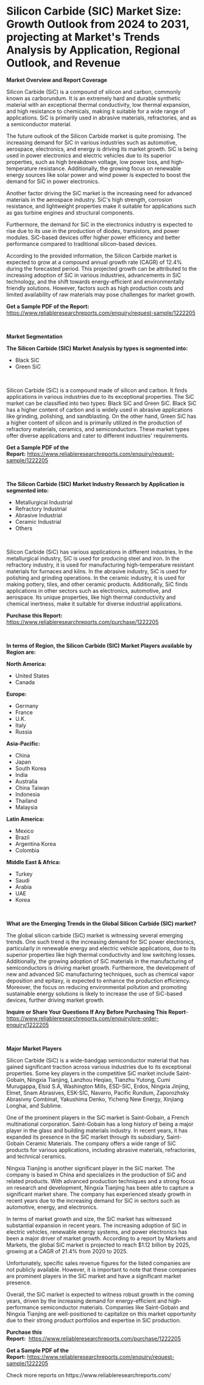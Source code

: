 <p><h1>Silicon Carbide (SIC) Market Size: Growth Outlook from 2024 to 2031, projecting at Market's Trends Analysis by Application, Regional Outlook, and Revenue</h1></p><p><strong>Market Overview and Report Coverage</strong></p>
<p><p>Silicon Carbide (SiC) is a compound of silicon and carbon, commonly known as carborundum. It is an extremely hard and durable synthetic material with an exceptional thermal conductivity, low thermal expansion, and high resistance to chemicals, making it suitable for a wide range of applications. SiC is primarily used in abrasive materials, refractories, and as a semiconductor material.</p><p>The future outlook of the Silicon Carbide market is quite promising. The increasing demand for SiC in various industries such as automotive, aerospace, electronics, and energy is driving its market growth. SiC is being used in power electronics and electric vehicles due to its superior properties, such as high breakdown voltage, low power loss, and high-temperature resistance. Additionally, the growing focus on renewable energy sources like solar power and wind power is expected to boost the demand for SiC in power electronics.</p><p>Another factor driving the SiC market is the increasing need for advanced materials in the aerospace industry. SiC's high strength, corrosion resistance, and lightweight properties make it suitable for applications such as gas turbine engines and structural components.</p><p>Furthermore, the demand for SiC in the electronics industry is expected to rise due to its use in the production of diodes, transistors, and power modules. SiC-based devices offer higher power efficiency and better performance compared to traditional silicon-based devices.</p><p>According to the provided information, the Silicon Carbide market is expected to grow at a compound annual growth rate (CAGR) of 12.4% during the forecasted period. This projected growth can be attributed to the increasing adoption of SiC in various industries, advancements in SiC technology, and the shift towards energy-efficient and environmentally friendly solutions. However, factors such as high production costs and limited availability of raw materials may pose challenges for market growth.</p></p>
<p><strong>Get a Sample PDF of the Report:</strong> <a href="https://www.reliableresearchreports.com/enquiry/request-sample/1222205">https://www.reliableresearchreports.com/enquiry/request-sample/1222205</a></p>
<p>&nbsp;</p>
<p><strong>Market Segmentation</strong></p>
<p><strong>The Silicon Carbide (SIC) Market Analysis by types is segmented into:</strong></p>
<p><ul><li>Black SiC</li><li>Green SiC</li></ul></p>
<p>&nbsp;</p>
<p><p>Silicon Carbide (SiC) is a compound made of silicon and carbon. It finds applications in various industries due to its exceptional properties. The SiC market can be classified into two types: Black SiC and Green SiC. Black SiC has a higher content of carbon and is widely used in abrasive applications like grinding, polishing, and sandblasting. On the other hand, Green SiC has a higher content of silicon and is primarily utilized in the production of refractory materials, ceramics, and semiconductors. These market types offer diverse applications and cater to different industries' requirements.</p></p>
<p><strong>Get a Sample PDF of the Report:</strong>&nbsp;<a href="https://www.reliableresearchreports.com/enquiry/request-sample/1222205">https://www.reliableresearchreports.com/enquiry/request-sample/1222205</a></p>
<p>&nbsp;</p>
<p><strong>The Silicon Carbide (SIC) Market Industry Research by Application is segmented into:</strong></p>
<p><ul><li>Metallurgical Industrial</li><li>Refractory Industrial</li><li>Abrasive Industrial</li><li>Ceramic Industrial</li><li>Others</li></ul></p>
<p>&nbsp;</p>
<p><p>Silicon Carbide (SiC) has various applications in different industries. In the metallurgical industry, SiC is used for producing steel and iron. In the refractory industry, it is used for manufacturing high-temperature resistant materials for furnaces and kilns. In the abrasive industry, SiC is used for polishing and grinding operations. In the ceramic industry, it is used for making pottery, tiles, and other ceramic products. Additionally, SiC finds applications in other sectors such as electronics, automotive, and aerospace. Its unique properties, like high thermal conductivity and chemical inertness, make it suitable for diverse industrial applications.</p></p>
<p><strong>Purchase this Report:</strong>&nbsp; <a href="https://www.reliableresearchreports.com/purchase/1222205">https://www.reliableresearchreports.com/purchase/1222205</a></p>
<p>&nbsp;</p>
<p><strong>In terms of Region, the Silicon Carbide (SIC) Market Players available by Region are:</strong></p>
<p>
    <p> <strong> North America: </strong>
        <ul>
            <li>United States</li>
            <li>Canada</li>
        </ul>
        </p> 
    <p> <strong> Europe: </strong>
        <ul>
            <li>Germany</li>
            <li>France</li>
            <li>U.K.</li>
            <li>Italy</li>
            <li>Russia</li>
        </ul>
        </p> 
    <p> <strong> Asia-Pacific: </strong>
        <ul>
            <li>China</li>
            <li>Japan</li>
            <li>South Korea</li>
            <li>India</li>
            <li>Australia</li>
            <li>China Taiwan</li>
            <li>Indonesia</li>
            <li>Thailand</li>
            <li>Malaysia</li>
        </ul>
        </p> 
    <p> <strong> Latin America: </strong>
        <ul>
            <li>Mexico</li>
            <li>Brazil</li>
            <li>Argentina Korea</li>
            <li>Colombia</li>
        </ul>
        </p> 
    <p> <strong> Middle East & Africa: </strong>
        <ul>
            <li>Turkey</li>
            <li>Saudi</li>
            <li>Arabia</li>
            <li>UAE</li>
            <li>Korea</li>
        </ul>
    </p>
    </p>
<p>&nbsp;</p>
<p><strong>What are the Emerging Trends in the Global Silicon Carbide (SIC) market?</strong></p>
<p><p>The global silicon carbide (SiC) market is witnessing several emerging trends. One such trend is the increasing demand for SiC power electronics, particularly in renewable energy and electric vehicle applications, due to its superior properties like high thermal conductivity and low switching losses. Additionally, the growing adoption of SiC materials in the manufacturing of semiconductors is driving market growth. Furthermore, the development of new and advanced SiC manufacturing techniques, such as chemical vapor deposition and epitaxy, is expected to enhance the production efficiency. Moreover, the focus on reducing environmental pollution and promoting sustainable energy solutions is likely to increase the use of SiC-based devices, further driving market growth.</p></p>
<p><strong>Inquire or Share Your Questions If Any Before Purchasing This Report</strong>- <a href="https://www.reliableresearchreports.com/enquiry/pre-order-enquiry/1222205">https://www.reliableresearchreports.com/enquiry/pre-order-enquiry/1222205</a></p>
<p>&nbsp;</p>
<p><strong>Major Market Players</strong></p>
<p><p>Silicon Carbide (SiC) is a wide-bandgap semiconductor material that has gained significant traction across various industries due to its exceptional properties. Some key players in the competitive SiC market include Saint-Gobain, Ningxia Tianjing, Lanzhou Heqiao, Tianzhu Yutong, Cumi Murugappa, Elsid S.A, Washington Mills, ESD-SIC, Erdos, Ningxia Jinjing, Elmet, Snam Abrasives, ESK-SIC, Navarro, Pacific Rundum, Zaporozhsky Abrasivny Combinat, Yakushima Denko, Yicheng New Energy, Xinjiang Longhai, and Sublime.</p><p>One of the prominent players in the SiC market is Saint-Gobain, a French multinational corporation. Saint-Gobain has a long history of being a major player in the glass and building materials industry. In recent years, it has expanded its presence in the SiC market through its subsidiary, Saint-Gobain Ceramic Materials. The company offers a wide range of SiC products for various applications, including abrasive materials, refractories, and technical ceramics.</p><p>Ningxia Tianjing is another significant player in the SiC market. The company is based in China and specializes in the production of SiC and related products. With advanced production techniques and a strong focus on research and development, Ningxia Tianjing has been able to capture a significant market share. The company has experienced steady growth in recent years due to the increasing demand for SiC in sectors such as automotive, energy, and electronics.</p><p>In terms of market growth and size, the SiC market has witnessed substantial expansion in recent years. The increasing adoption of SiC in electric vehicles, renewable energy systems, and power electronics has been a major driver of market growth. According to a report by Markets and Markets, the global SiC market is projected to reach $1.12 billion by 2025, growing at a CAGR of 21.4% from 2020 to 2025.</p><p>Unfortunately, specific sales revenue figures for the listed companies are not publicly available. However, it is important to note that these companies are prominent players in the SiC market and have a significant market presence.</p><p>Overall, the SiC market is expected to witness robust growth in the coming years, driven by the increasing demand for energy-efficient and high-performance semiconductor materials. Companies like Saint-Gobain and Ningxia Tianjing are well-positioned to capitalize on this market opportunity due to their strong product portfolios and expertise in SiC production.</p></p>
<p><strong>Purchase this Report:</strong>&nbsp;&nbsp;<a href="https://www.reliableresearchreports.com/purchase/1222205">https://www.reliableresearchreports.com/purchase/1222205</a></p>
<p></p>
<p><strong>Get a Sample PDF of the Report:</strong>&nbsp;<a href="https://www.reliableresearchreports.com/enquiry/request-sample/1222205">https://www.reliableresearchreports.com/enquiry/request-sample/1222205</a></p>
<p>Check more reports on https://www.reliableresearchreports.com/</p>